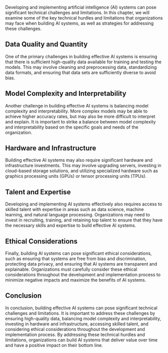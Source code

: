 
Developing and implementing artificial intelligence (AI) systems can pose significant technical challenges and limitations. In this chapter, we will examine some of the key technical hurdles and limitations that organizations may face when building AI systems, as well as strategies for addressing these challenges.

Data Quality and Quantity
-------------------------

One of the primary challenges in building effective AI systems is ensuring that there is sufficient high-quality data available for training and testing the models. This may involve cleaning and preprocessing data, standardizing data formats, and ensuring that data sets are sufficiently diverse to avoid bias.

Model Complexity and Interpretability
-------------------------------------

Another challenge in building effective AI systems is balancing model complexity and interpretability. More complex models may be able to achieve higher accuracy rates, but may also be more difficult to interpret and explain. It is important to strike a balance between model complexity and interpretability based on the specific goals and needs of the organization.

Hardware and Infrastructure
---------------------------

Building effective AI systems may also require significant hardware and infrastructure investments. This may involve upgrading servers, investing in cloud-based storage solutions, and utilizing specialized hardware such as graphics processing units (GPUs) or tensor processing units (TPUs).

Talent and Expertise
--------------------

Developing and implementing AI systems effectively also requires access to skilled talent with expertise in areas such as data science, machine learning, and natural language processing. Organizations may need to invest in recruiting, training, and retaining top talent to ensure that they have the necessary skills and expertise to build effective AI systems.

Ethical Considerations
----------------------

Finally, building AI systems can pose significant ethical considerations, such as ensuring that systems are free from bias and discrimination, protecting data privacy, and ensuring that AI systems are transparent and explainable. Organizations must carefully consider these ethical considerations throughout the development and implementation process to minimize negative impacts and maximize the benefits of AI systems.

Conclusion
----------

In conclusion, building effective AI systems can pose significant technical challenges and limitations. It is important to address these challenges by ensuring high-quality data, balancing model complexity and interpretability, investing in hardware and infrastructure, accessing skilled talent, and considering ethical considerations throughout the development and implementation process. By addressing these technical hurdles and limitations, organizations can build AI systems that deliver value over time and have a positive impact on their bottom line.
